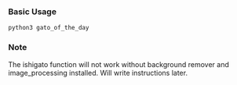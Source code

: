 ### Basic Usage

```python3 gato_of_the_day```

### Note
The ishigato function will not work without background remover and image_processing installed. Will write instructions later.





